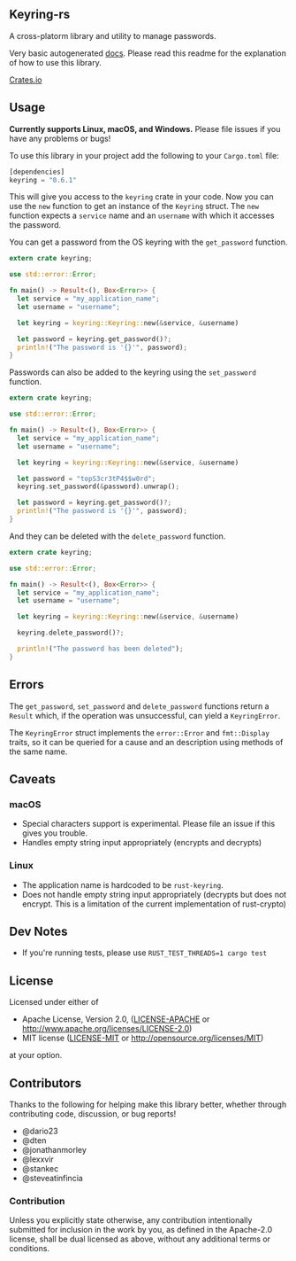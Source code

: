 ## Keyring-rs

A cross-platorm library and utility to manage passwords.

Very basic autogenerated [docs](https://docs.rs/keyring/0.6.0/keyring/). Please read this readme for the explanation of how to use this library.

[Crates.io](https://crates.io/crates/keyring)

## Usage

__Currently supports Linux, macOS, and Windows.__ Please file issues if you have any problems or bugs!

To use this library in your project add the following to your `Cargo.toml` file:

```Rust
[dependencies]
keyring = "0.6.1"
```

This will give you access to the `keyring` crate in your code. Now you can use
the `new` function to get an instance of the `Keyring` struct. The `new`
function expects a `service` name and an `username` with which it accesses
the password.

You can get a password from the OS keyring with the `get_password` function.

```Rust
extern crate keyring;

use std::error::Error;

fn main() -> Result<(), Box<Error>> {
  let service = "my_application_name";
  let username = "username";

  let keyring = keyring::Keyring::new(&service, &username)

  let password = keyring.get_password()?;
  println!("The password is '{}'", password);
}
```

Passwords can also be added to the keyring using the `set_password` function.

```Rust
extern crate keyring;

use std::error::Error;

fn main() -> Result<(), Box<Error>> {
  let service = "my_application_name";
  let username = "username";

  let keyring = keyring::Keyring::new(&service, &username)

  let password = "topS3cr3tP4$$w0rd";
  keyring.set_password(&password).unwrap();

  let password = keyring.get_password()?;
  println!("The password is '{}'", password);
}
```

And they can be deleted with the `delete_password` function.

```Rust
extern crate keyring;

use std::error::Error;

fn main() -> Result<(), Box<Error>> {
  let service = "my_application_name";
  let username = "username";

  let keyring = keyring::Keyring::new(&service, &username)

  keyring.delete_password()?;

  println!("The password has been deleted");
}
```

## Errors

The `get_password`, `set_password` and `delete_password` functions return a
`Result` which, if the operation was unsuccessful, can yield a `KeyringError`.

The `KeyringError` struct implements the `error::Error` and `fmt::Display`
traits, so it can be queried for a cause and an description using methods of
the same name.

## Caveats

### macOS

* Special characters support is experimental.
Please file an issue if this gives you trouble.
* Handles empty string input appropriately (encrypts and decrypts)

### Linux

* The application name is hardcoded to be `rust-keyring`.
* Does not handle empty string input appropriately (decrypts but does not
encrypt. This is a limitation of the current implementation of rust-crypto)

## Dev Notes

* If you're running tests, please use `RUST_TEST_THREADS=1 cargo test`

## License

Licensed under either of

* Apache License, Version 2.0, ([LICENSE-APACHE](LICENSE-APACHE) or http://www.apache.org/licenses/LICENSE-2.0)
* MIT license ([LICENSE-MIT](LICENSE-MIT) or http://opensource.org/licenses/MIT)

at your option.

## Contributors
Thanks to the following for helping make this library better, whether through contributing code, discussion, or bug reports!

- @dario23
- @dten
- @jonathanmorley
- @lexxvir
- @stankec
- @steveatinfincia

### Contribution

Unless you explicitly state otherwise, any contribution intentionally submitted for inclusion in the work by you, as defined in the Apache-2.0 license, shall be dual licensed as above, without any additional terms or conditions.

